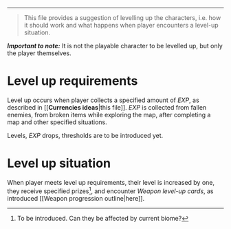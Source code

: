 ___

>This file provides a suggestion of levelling up the characters, i.e. how it should work and what happens when player encounters a level-up situation.

***Important to note:*** It is not the playable character to be levelled up, but only the player themselves.
# Level up requirements

Level up occurs when player collects a specified amount of *EXP*, as described in [[__Currencies ideas__|this file]]. *EXP* is collected from fallen enemies, from broken items while exploring the map, after completing a map and other specified situations.

Levels, *EXP* drops, thresholds are to be introduced yet.

# Level up situation

When player meets level up requirements, their level is increased by one, they receive specified prizes[^1], and encounter *Weapon level-up cards*, as introduced [[Weapon progression outline|here]].


[^1]: To be introduced. Can they be affected by current biome?